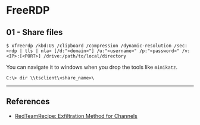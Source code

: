 # FreeRDP

## 01 - Share files

```
$ xfreerdp /kbd:US /clipboard /compression /dynamic-resolution /sec:<rdp | tls | nla> [/d:"<domain>"] /u:"<username>" /p:"<password>" /v:<IP>:[<PORT>] /drive:/path/to/local/directory
```

You can navigate it to windows when you drop the tools like `mimikatz`.

```
C:\> dir \\tsclient\<share_name>\
```

---
## References

- [RedTeamRecipe: Exfiltration Method for Channels](https://blog.redteamguides.com/exfiltration-method-for-channels)